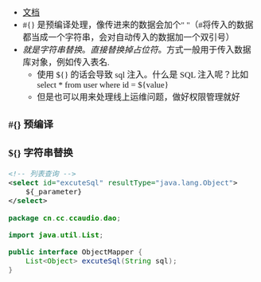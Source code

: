 <span  style="font-family: Simsun,serif; font-size: 17px; ">

- [文档](https://www.w3cschool.cn/mybatis/mybatis-yta93bpj.html)
- #{} 是预编译处理，像传进来的数据会加个" "（#将传入的数据都当成一个字符串，会对自动传入的数据加一个双引号）
- ${} 就是字符串替换。直接替换掉占位符。$方式一般用于传入数据库对象，例如传入表名.
  - 使用 ${} 的话会导致 sql 注入。什么是 SQL 注入呢？比如 select * from user where id = ${value}
  - 但是也可以用来处理线上运维问题，做好权限管理就好

### #{} 预编译

### ${} 字符串替换

~~~xml
<!-- 列表查询 -->
<select id="excuteSql" resultType="java.lang.Object">
    ${_parameter}
</select>
~~~

~~~java
package cn.cc.ccaudio.dao;

import java.util.List;

public interface ObjectMapper {
    List<Object> excuteSql(String sql);
}
~~~

</span>
